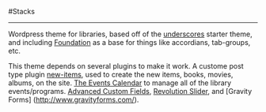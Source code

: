 #Stacks

---

Wordpress theme for libraries, based off of the [underscores](http://http://underscores.me/) starter theme, and including [Foundation](foundation.zurb.com) as a base for things like accordians, tab-groups, etc. 

This theme depends on several plugins to make it work. A custome post type plugin [new-items](http://github.com/peterbinks), used to create the new items, books, movies, albums, on the site. [The Events Calendar](https://theeventscalendar.com/) to manage all of the library events/programs. [Advanced Custom Fields](http://www.advancedcustomfields.com/), [Revolution Slider](http://revolution.themepunch.com/), and [Gravity Forms] (http://www.gravityforms.com/).
